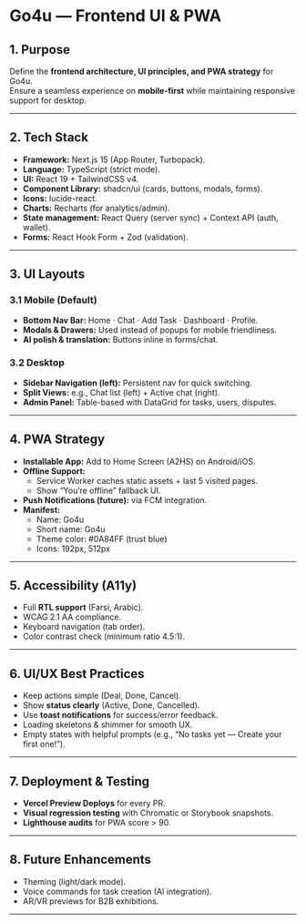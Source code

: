 # Go4u — Frontend UI & PWA

## 1. Purpose
Define the **frontend architecture, UI principles, and PWA strategy** for Go4u.  
Ensure a seamless experience on **mobile-first** while maintaining responsive support for desktop.

---

## 2. Tech Stack
- **Framework:** Next.js 15 (App Router, Turbopack).  
- **Language:** TypeScript (strict mode).  
- **UI:** React 19 + TailwindCSS v4.  
- **Component Library:** shadcn/ui (cards, buttons, modals, forms).  
- **Icons:** lucide-react.  
- **Charts:** Recharts (for analytics/admin).  
- **State management:** React Query (server sync) + Context API (auth, wallet).  
- **Forms:** React Hook Form + Zod (validation).

---

## 3. UI Layouts

### 3.1 Mobile (Default)
- **Bottom Nav Bar:** Home · Chat · Add Task · Dashboard · Profile.  
- **Modals & Drawers:** Used instead of popups for mobile friendliness.  
- **AI polish & translation:** Buttons inline in forms/chat.  

### 3.2 Desktop
- **Sidebar Navigation (left):** Persistent nav for quick switching.  
- **Split Views:** e.g., Chat list (left) + Active chat (right).  
- **Admin Panel:** Table-based with DataGrid for tasks, users, disputes.

---

## 4. PWA Strategy
- **Installable App:** Add to Home Screen (A2HS) on Android/iOS.  
- **Offline Support:**  
  - Service Worker caches static assets + last 5 visited pages.  
  - Show “You’re offline” fallback UI.  
- **Push Notifications (future):** via FCM integration.  
- **Manifest:**  
  - Name: Go4u  
  - Short name: Go4u  
  - Theme color: #0A84FF (trust blue)  
  - Icons: 192px, 512px  

---

## 5. Accessibility (A11y)
- Full **RTL support** (Farsi, Arabic).  
- WCAG 2.1 AA compliance.  
- Keyboard navigation (tab order).  
- Color contrast check (minimum ratio 4.5:1).  

---

## 6. UI/UX Best Practices
- Keep actions simple (Deal, Done, Cancel).  
- Show **status clearly** (Active, Done, Cancelled).  
- Use **toast notifications** for success/error feedback.  
- Loading skeletons & shimmer for smooth UX.  
- Empty states with helpful prompts (e.g., “No tasks yet — Create your first one!”).  

---

## 7. Deployment & Testing
- **Vercel Preview Deploys** for every PR.  
- **Visual regression testing** with Chromatic or Storybook snapshots.  
- **Lighthouse audits** for PWA score > 90.  

---

## 8. Future Enhancements
- Theming (light/dark mode).  
- Voice commands for task creation (AI integration).  
- AR/VR previews for B2B exhibitions.  

---
